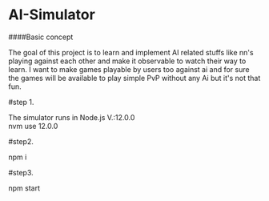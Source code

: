 # AI-Simulator

####Basic concept  

The goal of this project is to learn and implement AI related stuffs like 
nn's playing against each other and make it observable to watch their way to learn.
I want to make games playable by users too against ai and for sure the games will be available
 to play simple PvP without any Ai but it's not that fun.


#step 1.

The simulator runs in Node.js V.:12.0.0  
nvm use 12.0.0

#step2.

npm i

#step3.

npm start

